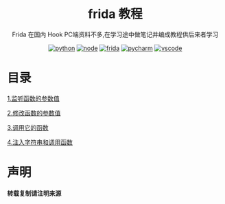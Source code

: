 <div align="center"><h1>frida 教程</h1></div>

<div align="center">

Frida 在国内 Hook PC端资料不多,在学习途中做笔记并编成教程供后来者学习

[![python](https://img.shields.io/badge/python-3.10.x-blue.svg?style=flat-square)]()
[![node](https://img.shields.io/badge/node-16.14.0-orange.svg?style=flat-square)]()
[![frida](https://img.shields.io/badge/frida-brightgreen.svg?style=flat-square)]()
[![pycharm](https://img.shields.io/badge/pycharm-2021.3.3-orange.svg?style=flat-square)]()
[![vscode](https://img.shields.io/badge/vscode-orange.svg?style=flat-square)]()

</div>

# 目录

[1.监听函数的参数值](./example_1/README.md)

[2.修改函数的参数值](./example_2/README.md)

[3.调用它的函数](./example_3/README.md)

[4.注入字符串和调用函数](./example_4/README.md)


# 声明

#### 转载复制请注明来源